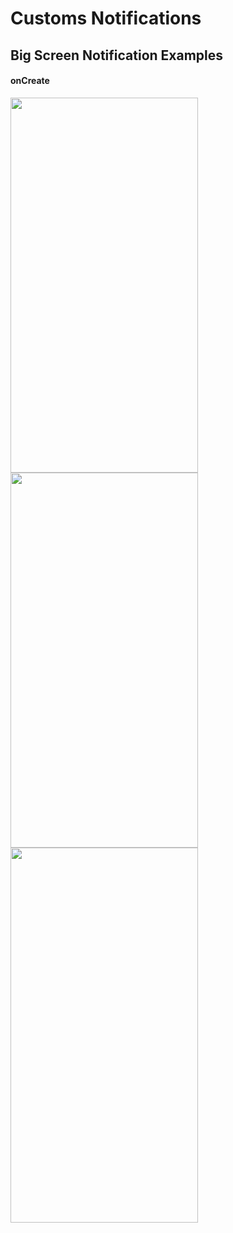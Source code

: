 <h1>Customs Notifications</h1>
<h2>Big Screen Notification Examples</h2>
<h4>onCreate</h4>
<img src="https://github.com/laidbackvalen/Custom-Notification/assets/91414069/e3340db3-d9dd-4fb7-890c-d609eab9ada7" style="width:300px; height : 600px;"/>   <img src="https://github.com/laidbackvalen/Custom-Notification/assets/91414069/413828af-e6a0-48b5-8b77-de570a36ea80" style="width:300px; height : 600px;"/>  <img src="https://github.com/laidbackvalen/Custom-Notification/assets/91414069/701ff17a-a3e4-4c9b-a13e-10677ab135e5" style="width:300px; height : 600px;"/>
